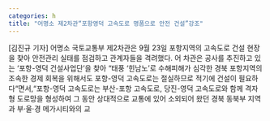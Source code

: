 ```yaml
---
categories: h
title: "어명소 제2차관“포항영덕 고속도로 명품으로 안전 건설”강조"
---
```

[김진규 기자] 어명소 국토교통부 제2차관은 9월 23일 포항지역의 고속도로 건설 현장을 찾아 안전관리 실태를 점검하고 관계자들을 격려했다. 어 차관은 공사를 추진하고 있는 ‘포항-영덕 건설사업단’을 찾아 “태풍 ‘힌남노’로 수해피해가 심각한 경북 포항지역의 조속한 경제 회복을 위해서도 포항-영덕 고속도로는 절실하므로 적기에 건설이 필요하다“면서,“포항-영덕 고속도로는 부산-포항 고속도로, 당진-영덕 고속도로와 함께 격자형 도로망을 형성하여 그 동안 상대적으로 교통에 있어 소외되어 왔던 경북 동북부 지역과 부·울·경 메가시티와의 교